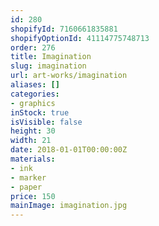 ```yaml
---
id: 280
shopifyId: 7160661835881
shopifyOptionId: 41114775748713
order: 276
title: Imagination
slug: imagination
url: art-works/imagination
aliases: []
categories:
- graphics
inStock: true
isVisible: false
height: 30
width: 21
date: 2018-01-01T00:00:00Z
materials:
- ink
- marker
- paper
price: 150
mainImage: imagination.jpg
---
```


